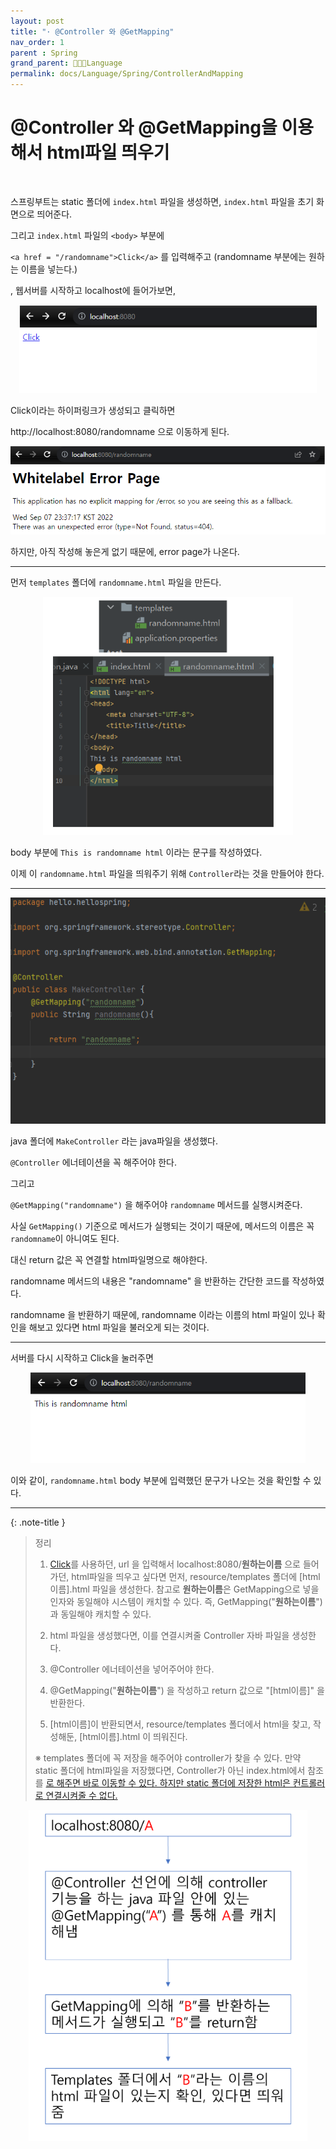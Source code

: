 ```yaml
---
layout: post
title: "· @Controller 와 @GetMapping"
nav_order: 1
parent : Spring
grand_parent: 👩🏻‍💻Language
permalink: docs/Language/Spring/ControllerAndMapping
---
```


# @Controller 와 @GetMapping을 이용해서 html파일 띄우기

<br>



스프링부트는 static 폴더에 `index.html` 파일을 생성하면, `index.html` 파일을 초기 화면으로 띄어준다.



그리고 `index.html` 파일의 `<body>` 부분에



`<a href = "/randomname">Click</a>` 를 입력해주고 (randomname 부분에는 원하는 이름을 넣는다.)



, 웹서버를 시작하고 localhost에 들어가보면,


<p align="center">
<img src="https://raw.githubusercontent.com/buinq/imageServer/main/img/image-20221018175255522.png" alt="image-20221018175255522" style="zoom:80%;" />
</p>

Click이라는 하이퍼링크가 생성되고 클릭하면



http://localhost:8080/randomname 으로 이동하게 된다.


<p align="center">
<img src="https://raw.githubusercontent.com/buinq/imageServer/main/img/image-20221018175313796.png" alt="image-20221018175313796" style="zoom:80%;" />
</p>



하지만, 아직 작성해 놓은게 없기 때문에, error page가 나온다.



------



먼저 `templates` 폴더에 `randomname.html` 파일을 만든다.

<p align="center">
<img src="https://raw.githubusercontent.com/buinq/imageServer/main/img/image-20221018175333496.png" alt="image-20221018175333496" style="zoom:80%;" />
</p>



body 부분에 `This is randomname html` 이라는 문구를 작성하였다.



이제 이 `randomname.html` 파일을 띄워주기 위해 `Controller`라는 것을 만들어야 한다.



------


<p align="center">
<img src="https://raw.githubusercontent.com/buinq/imageServer/main/img/image-20221018175353342.png" alt="image-20221018175353342"  />
</p>

java 폴더에 `MakeController` 라는 java파일을 생성했다.



`@Controller` 에너테이션을 꼭 해주어야 한다.



그리고



`@GetMapping("randomname")` 을 해주어야 `randomname` 메서드를 실행시켜준다.



사실 `GetMapping()` 기준으로 메서드가 실행되는 것이기 때문에, 메서드의 이름은 꼭 `randomname`이 아니여도 된다.



대신 return 값은 꼭 연결할 html파일명으로 해야한다.



randomname 메서드의 내용은 "randomname" 을 반환하는 간단한 코드를 작성하였다.



randomname 을 반환하기 때문에, randomname 이라는 이름의 html 파일이 있나 확인을 해보고 있다면 html 파일을 불러오게 되는 것이다.



------

서버를 다시 시작하고 Click을 눌러주면


<p align="center">
<img src="https://raw.githubusercontent.com/buinq/imageServer/main/img/image-20221018175409072.png" alt="image-20221018175409072" style="zoom:80%;" />
</p>

이와 같이, `randomname.html` body 부분에 입력했던 문구가 나오는 것을 확인할 수 있다.



------

{: .note-title }
> 정리
>
> 1. <a href="/**원하는이름**"> Click</a>를 사용하던, url 을 입력해서 localhost:8080/**원하는이름** 으로 들어가던, html파일을 띄우고 싶다면 먼저, resource/templates 폴더에 [html이름].html 파일을 생성한다. 참고로 **원하는이름**은 GetMapping으로 넣을 인자와 동일해야 시스템이 캐치할 수 있다. 즉, GetMapping("**원하는이름**") 과 동일해야 캐치할 수 있다.
>
> 
> 2. html 파일을 생성했다면, 이를 연결시켜줄 Controller 자바 파일을 생성한다.
>
> 
> 3. @Controller 에너테이션을 넣어주어야 한다.
>
> 
> 4. @GetMapping("**원하는이름**") 을 작성하고 return 값으로 "[html이름]" 을 반환한다.
>
> 
> 5. [html이름]이 반환되면서, resource/templates 폴더에서 html을 찾고, 작성해둔, [html이름].html 이 띄워진다.
>
>
> ※ templates 폴더에 꼭 저장을 해주어야 controller가 찾을 수 있다. 만약 static 폴더에 html파일을 저장했다면, Controller가 아닌 index.html에서 참조를 <a href = "[html이름].html"> 로 해주면 바로 이동할 수 있다. 하지만 static 폴더에 저장한 html은 컨트롤러로 연결시켜줄 수 없다.


<p align="center">
<img src="https://raw.githubusercontent.com/buinq/imageServer/main/img/image-20221018175430151.png" alt="image-20221018175430151" style="zoom:80%;" />
</p>
